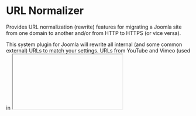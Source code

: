 # URL Normalizer

Provides URL normalization (rewrite) features for migrating a Joomla site from one domain to another and/or from HTTP to HTTPS (or vice versa).

This system plugin for Joomla will rewrite all internal (and some common external) URLs to match your settings. URLs from YouTube and Vimeo (used in <iframe> embeds) will be re-written to use HTTPS.

It also features:
- JS based redirects from HTTP to HTTPS (and vice versa) - perfect for when a Joomla site is behind CloudFlare's CDN, using Flexible SSL and served via Varnish (which supports HTTP only)
- Better client-side caching header setup (with component exclusions) which can greatly assist in frontend performance, especially when Joomla is behind a caching proxy like Varnish or Nginx
- Custom HTTP header (X-Logged-In) transmission to assist in detecting user logins when using Joomla behind a caching proxy like Varnish or Nginx
- Tidy HTML markup (the rendered output) by using the PHP Tidy library, adapted for HTML5
- Assists in "adaptive" website development (separate desktop & mobile versions) by setting a PHP constant (SITE_VIEW) to use anywhere in Joomla to distinguish a desktop from a mobile request (uses the ?m or &m URL modifier)
- Add the loading="lazy" attribute for lazy loading images in mid-2019 or later browsers

...with more features to be gradually added.


## COMPATIBILITY
The plugin works with PHP5 and PHP7.

It is fully compatible with Joomla versions 1.5, 2.5 & 3.x.


## DOWNLOAD
You can get the latest (published) version here:

https://www.joomlaworks.net/downloads/?f=plg_urlnormalizer-v1.5_j1.5-3.x.zip (recommended)

...or you can get the latest export from this repo here: https://github.com/joomlaworks/url-normalizer/archive/master.zip

The plugin supports updating via the Joomla Updater, so any new releases will appear there.


## LICENSE
The plugin is distributed under the [GNU/GPL license](https://www.gnu.org/licenses/gpl.html).
